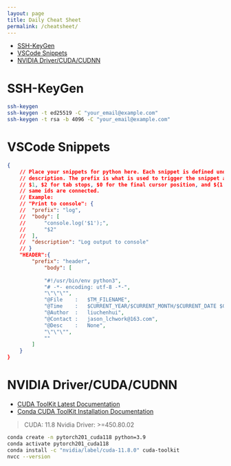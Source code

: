 ```yaml
---
layout: page
title: Daily Cheat Sheet
permalink: /cheatsheet/
---
```


- [SSH-KeyGen](#ssh-keygen)
- [VSCode Snippets](#vscode-snippets)
- [NVIDIA Driver/CUDA/CUDNN](#nvidia-drivercudacudnn)


# SSH-KeyGen

```bash
ssh-keygen
ssh-keygen -t ed25519 -C "your_email@example.com"
ssh-keygen -t rsa -b 4096 -C "your_email@example.com"
```

# VSCode Snippets

```json
{
	// Place your snippets for python here. Each snippet is defined under a snippet name and has a prefix, body and 
	// description. The prefix is what is used to trigger the snippet and the body will be expanded and inserted. Possible variables are:
	// $1, $2 for tab stops, $0 for the final cursor position, and ${1:label}, ${2:another} for placeholders. Placeholders with the 
	// same ids are connected.
	// Example:
	// "Print to console": {
	// 	"prefix": "log",
	// 	"body": [
	// 		"console.log('$1');",
	// 		"$2"
	// 	],
	// 	"description": "Log output to console"
	// }
	"HEADER":{
		"prefix": "header",
			"body": [
			
			"#!/usr/bin/env python3",
			"# -*- encoding: utf-8 -*-",
			"\"\"\"",
			"@File    :   $TM_FILENAME",
			"@Time    :   $CURRENT_YEAR/$CURRENT_MONTH/$CURRENT_DATE $CURRENT_HOUR:$CURRENT_MINUTE:$CURRENT_SECOND",
			"@Author  :   liuchenhui",
			"@Contact :   jason_lchwork@163.com",
			"@Desc    :   None",
			"\"\"\"",
			""
		]
	}
}
```

# NVIDIA Driver/CUDA/CUDNN

- [CUDA ToolKit Latest Documentation](https://docs.nvidia.com/cuda/cuda-toolkit-release-notes/index.html)
- [Conda CUDA ToolKit Installation Documentation](https://anaconda.org/nvidia/cuda-toolkit)

> CUDA: 11.8
> Nvidia Driver: >=450.80.02

```bash
conda create -n pytorch201_cuda118 python=3.9
conda activate pytorch201_cuda118
conda install -c "nvidia/label/cuda-11.8.0" cuda-toolkit
nvcc --version
```